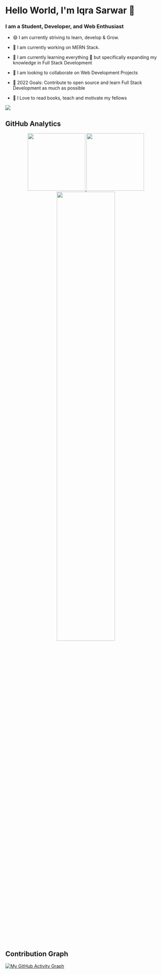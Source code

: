 
# Hello World, I'm Iqra Sarwar 👋

### I am a Student, Developer, and Web Enthusiast
- 😄 I am currently striving to learn, develop & Grow.
- 🔭 I am currently working on MERN Stack.
- 🌱 I am currently learning everything 🤣 but specifically expanding my knowledge in Full Stack Development
- 👯 I am looking to collaborate on Web Development Projects
- 🥅 2022 Goals: Contribute to open source and learn Full Stack Development as much as possible
- 📢 I Love to read books, teach and motivate my fellows

	<a  align="center">
![](https://komarev.com/ghpvc/?username=Asma-Rafique&color=blueviolet&label=Profile+Views)
	</a>


## GitHub Analytics

<p align="center">
	<a href="https://github.com/Asma-Rafique">
		<img height="180em" src="https://github-readme-stats.vercel.app/api?username=Asma-Rafique&show_icons=true&theme=algolia&include_all_commits=true&count_private=true"/>
		<img height="180em" src="https://github-readme-stats-eight-theta.vercel.app/api/top-langs/?username=Asma-Rafique&layout=compact&langs_count=8&theme=algolia"/>
	</a>
	<img width="60%" src="https://github-readme-streak-stats.herokuapp.com/?user=Asma-Rafique&show_icons=true&locale=en&layout=demo&theme=algolia" />
</p>

## Contribution Graph

[![My GitHub Activity Graph](https://activity-graph.herokuapp.com/graph?username=Asma-Rafique&theme=react-dark&area=true)](https://github.com/Asma-Rafique)





